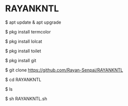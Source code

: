 # RAYANKNTL
$ apt update &amp; apt upgrade

$ pkg install termcolor

$ pkg install lolcat

$ pkg install toilet

$ pkg install git

$ git clone https://github.com/Rayan-Senpai/RAYANKNTL

$ cd RAYANKNTL

$ ls

$ sh RAYANKNTL.sh
